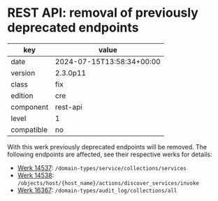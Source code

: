 [//]: # (werk v2)
# REST API: removal of previously deprecated endpoints

key        | value
---------- | ---
date       | 2024-07-15T13:58:34+00:00
version    | 2.3.0p11
class      | fix
edition    | cre
component  | rest-api
level      | 1
compatible | no

With this werk previously deprecated endpoints will be removed.
The following endpoints are affected, see their respective werks for details:
* [Werk 14537](https://checkmk.com/werk/14537): `/domain-types/service/collections/services`
* [Werk 14538](https://checkmk.com/werk/14538): `/objects/host/{host_name}/actions/discover_services/invoke`
* [Werk 16367](https://checkmk.com/werk/16367): `/domain-types/audit_log/collections/all`
